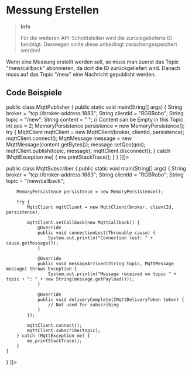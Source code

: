 # Messung Erstellen

> **Info**
> 
> Für die weiteren API-Schnittstellen wird die zurückgelieferte ID benötigt.
> Deswegen sollte diese unbedingt zwischengespeichert werden!

Wenn eine Messung erstellt werden soll, so muss man zuerst das Topic "/new/callback" abonnieren, da dort die ID zurückgeliefert wird.
Danach muss auf das Topic "/new" eine Nachricht gepublisht werden.

## Code Beispiele

<deflist collapsible="true">
    <def title="ID Anfordern" default-state="collapsed">
        <tabs>
    <tab title="Java" >
        <code-block lang="java"><![CDATA[
            import org.eclipse.paho.client.mqttv3.MqttClient;
import org.eclipse.paho.client.mqttv3.MqttException;
import org.eclipse.paho.client.mqttv3.MqttMessage;
import org.eclipse.paho.client.mqttv3.persist.MemoryPersistence;

public class MqttPublisher {
    public static void main(String[] args) {
        String broker = "tcp://broker-address:1883";
        String clientId = "RGBRobo";
        String topic = "/new";
        String content = " "; // Content can be Empty in this Topic
        int qos = 2;
        MemoryPersistence persistence = new MemoryPersistence();
        try {
            MqttClient mqttClient = new MqttClient(broker, clientId, persistence);
            mqttClient.connect();
            MqttMessage message = new MqttMessage(content.getBytes());
            message.setQos(qos);
            mqttClient.publish(topic, message);
            mqttClient.disconnect();
        } catch (MqttException me) {
            me.printStackTrace();
        }
    }
}]]></code-block>
</tab>
<tab title="Python">
<code-block lang="python">
<![CDATA[
import paho.mqtt.client as mqtt
# Define the broker address and port
broker = "broker-address"
port = 1883
topic = "/new"
message = " "
# Create a client instance
client = mqtt.Client("RGBRobo")
# Connect to the broker
client.connect(broker, port)
# Publish the message to the specified topic
client.publish(topic, message)

# Disconnect from the broker

client.disconnect()]]></code-block>
</tab>
</tabs>
    </def>
    <def title="Callback" default-state="collapsed">
        <tabs>
    <tab title="Java">
        <code-block lang="java"><![CDATA[
            import org.eclipse.paho.client.mqttv3.IMqttDeliveryToken;
import org.eclipse.paho.client.mqttv3.MqttCallback;
import org.eclipse.paho.client.mqttv3.MqttClient;
import org.eclipse.paho.client.mqttv3.MqttException;
import org.eclipse.paho.client.mqttv3.MqttMessage;
import org.eclipse.paho.client.mqttv3.persist.MemoryPersistence;

public class MqttSubscriber {
    public static void main(String[] args) {
        String broker = "tcp://broker-address:1883";
        String clientId = "RGBRobo";
        String topic = "/new/callback";
        
        MemoryPersistence persistence = new MemoryPersistence();
        
        try {
            MqttClient mqttClient = new MqttClient(broker, clientId, persistence);
            
            mqttClient.setCallback(new MqttCallback() {
                @Override
                public void connectionLost(Throwable cause) {
                    System.out.println("Connection lost: " + cause.getMessage());
                }
                
                @Override
                public void messageArrived(String topic, MqttMessage message) throws Exception {
                    System.out.println("Message received on topic " + topic + ": " + new String(message.getPayload()));
                }
                
                @Override
                public void deliveryComplete(IMqttDeliveryToken token) {
                    // Not used for subscribing
                }
            });
            
            mqttClient.connect();
            mqttClient.subscribe(topic);
        } catch (MqttException me) {
            me.printStackTrace();
        }
    }

}
]]></code-block>
</tab>
<tab title="Python">
<code-block lang="python">
<![CDATA[
import paho.mqtt.client as mqtt

# Define the broker address and port

broker = "broker-address"
port = 1883
topic = "/new/callback"

# Callback function for when the client connects to the broker

def on_connect(client, userdata, flags, rc):
if rc == 0:
print("Connected successfully")
client.subscribe(topic)
else:
print("Connection failed with code", rc)

# Callback function for when a message is received

def on_message(client, userdata, msg):
print(f"Message received on topic {msg.topic}: {msg.payload.decode()}")

# Create a client instance

client = mqtt.Client("PythonSampleSubscriber")

# Assign callback functions

client.on_connect = on_connect
client.on_message = on_message

# Connect to the broker

client.connect(broker, port)

# Start the network loop

client.loop_forever()
]]></code-block>
</tab>
</tabs>
    </def>
</deflist>


